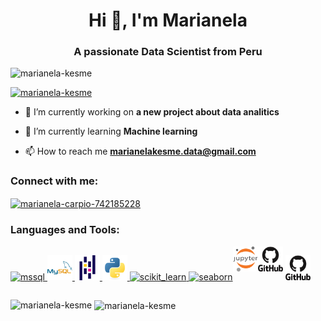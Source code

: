 <h1 align="center">Hi 👋, I'm Marianela</h1>
<h3 align="center">A passionate Data Scientist from Peru</h3>

<p align="left"> <img src="https://komarev.com/ghpvc/?username=marianela-kesme&label=Profile%20views&color=0e75b6&style=flat" alt="marianela-kesme" /> </p>

<p align="left"> <a href="https://github.com/ryo-ma/github-profile-trophy"><img src="https://github-profile-trophy.vercel.app/?username=marianela-kesme" alt="marianela-kesme" /></a> </p>

- 🔭 I’m currently working on **a new project about data analitics**

- 🌱 I’m currently learning **Machine learning**

- 📫 How to reach me **marianelakesme.data@gmail.com**

<h3 align="left">Connect with me:</h3>
<p align="left">
<a href="https://linkedin.com/in/marianela-carpio-742185228" target="blank"><img align="center" src="https://raw.githubusercontent.com/rahuldkjain/github-profile-readme-generator/master/src/images/icons/Social/linked-in-alt.svg" alt="marianela-carpio-742185228" height="30" width="40" /></a>
</p>

<h3 align="left">Languages and Tools:</h3>
<div style="display: inline-flex;">
    <p align="left"> 
        <a href="https://www.microsoft.com/en-us/sql-server" target="_blank" rel="noreferrer"> 
            <img src="https://www.svgrepo.com/show/303229/microsoft-sql-server-logo.svg" alt="mssql" width="40" height="40"/> 
        </a> 
        <a href="https://www.mysql.com/" target="_blank" rel="noreferrer"> 
            <img src="https://raw.githubusercontent.com/devicons/devicon/master/icons/mysql/mysql-original-wordmark.svg" alt="mysql" width="40" height="40"/> 
        </a> 
        <a href="https://pandas.pydata.org/" target="_blank" rel="noreferrer"> 
            <img src="https://raw.githubusercontent.com/devicons/devicon/2ae2a900d2f041da66e950e4d48052658d850630/icons/pandas/pandas-original.svg" alt="pandas" width="40" height="40"/> 
        </a> 
        <a href="https://www.python.org" target="_blank" rel="noreferrer"> 
            <img src="https://raw.githubusercontent.com/devicons/devicon/master/icons/python/python-original.svg" alt="python" width="40" height="40"/> 
        </a> 
        <a href="https://scikit-learn.org/" target="_blank" rel="noreferrer"> 
            <img src="https://upload.wikimedia.org/wikipedia/commons/0/05/Scikit_learn_logo_small.svg" alt="scikit_learn" width="40" height="40"/> 
        </a> 
        <a href="https://seaborn.pydata.org/" target="_blank" rel="noreferrer"> 
            <img src="https://seaborn.pydata.org/_images/logo-mark-lightbg.svg" alt="seaborn" width="40" height="40"/> 
        </a> 
    </p> 
    <img src="https://github.com/devicons/devicon/blob/master/icons/jupyter/jupyter-original-wordmark.svg" alt="jupyter" width="40" height="40"/> 
    <img src="https://github.com/devicons/devicon/blob/master/icons/github/github-original-wordmark.svg" alt="github" width="40" height="40"/> 
</div> <img src="https://github.com/devicons/devicon/blob/master/icons/github/github-original-wordmark.svg" alt="github" width="40" height="40"/> 
</div>


<p><img align="left" src="https://github-readme-stats.vercel.app/api/top-langs?username=marianela-kesme&show_icons=true&locale=en&layout=compact" alt="marianela-kesme" /></p>

<p>&nbsp;<img align="center" src="https://github-readme-stats.vercel.app/api?username=marianela-kesme&show_icons=true&locale=en" alt="marianela-kesme" /></p>

